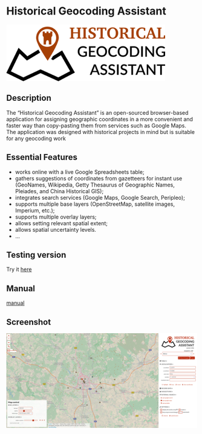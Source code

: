 # Historical Geocoding Assistant

<img src="./imgs/logo.png" alt="Historical Geocoding Assistant Logo" height="150" />

## Description

The “Historical Geocoding Assistant” is an open-sourced browser-based application for assigning geographic coordinates in a more convenient and faster way than copy-pasting them from services such as Google Maps. The application was designed with historical projects in mind but is suitable for any geocoding work

## Essential Features

- works online with a live Google Spreadsheets table;
- gathers suggestions of coordinates from gazetteers for instant use (GeoNames, Wikipedia, Getty Thesaurus of Geographic Names, Pleiades, and China Historical GIS);
- integrates search services (Google Maps, Google Search, Peripleo);
- supports multiple base layers (OpenStreetMap, satellite images, Imperium, etc.);
- supports multiple overlay layers;
- allows setting relevant spatial extent;
- allows spatial uncertainty levels.
- ...

## Testing version

Try it [here](http://dissinet.cz/apps/hga)

## Manual

[manual](https://github.com/adammertel/historical-geocoder-assistant/tree/master/manual)

## Screenshot

![alt text](./imgs/layout.png "Historical Geocoding Assistant Screen")
